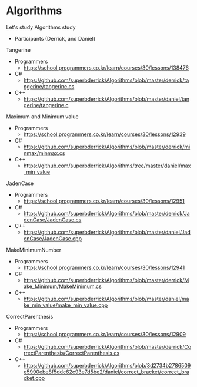 # Algorithms

Let's study Algorithms study
- Participants (Derrick, and Daniel)



Tangerine 
- Programmers
    - https://school.programmers.co.kr/learn/courses/30/lessons/138476
- C# 
    - https://github.com/superbderrick/Algorithms/blob/master/derrick/tangerine/tangerine.cs
- C++ 
    - https://github.com/superbderrick/Algorithms/blob/master/daniel/tangerine/tangerine.c


Maximum and Minimum value
- Programmers
    - https://school.programmers.co.kr/learn/courses/30/lessons/12939
- C# 
    - https://github.com/superbderrick/Algorithms/blob/master/derrick/minmax/minmax.cs
- C++ 
    - https://github.com/superbderrick/Algorithms/tree/master/daniel/max_min_value


JadenCase
- Programmers
    - https://school.programmers.co.kr/learn/courses/30/lessons/12951
- C# 
    - https://github.com/superbderrick/Algorithms/blob/master/derrick/JadenCase/JadenCase.cs
- C++ 
    - https://github.com/superbderrick/Algorithms/blob/master/daniel/JadenCase/JadenCase.cpp
    
MakeMinimumNumber
- Programmers
    - https://school.programmers.co.kr/learn/courses/30/lessons/12941
- C# 
    - https://github.com/superbderrick/Algorithms/blob/master/derrick/Make_Minimum/MakeMinimum.cs
- C++ 
    - https://github.com/superbderrick/Algorithms/blob/master/daniel/make_min_value/make_min_value.cpp

CorrectParenthesis
- Programmers
    - https://school.programmers.co.kr/learn/courses/30/lessons/12909
- C# 
    - https://github.com/superbderrick/Algorithms/blob/master/derrick/CorrectParenthesis/CorrectParenthesis.cs
- C++ 
    - https://github.com/superbderrick/Algorithms/blob/3d2734b2786509e5990ebe8f5ddc62c93e7d5be2/daniel/correct_bracket/correct_bracket.cpp
